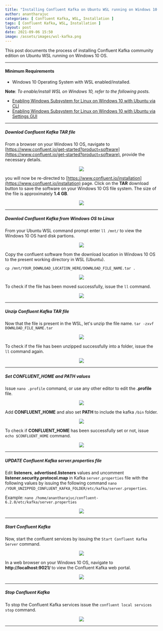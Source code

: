 ```yaml
---
title: "Installing Confluent Kafka on Ubuntu WSL running on Windows 10 OS"
author: anantharajuc
categories: [ Confluent Kafka, WSL, Installation ]
tags: [ Confluent Kafka, WSL, Installation ]
layout: post
date: 2021-09-06 15:50
image: /assets/images/wsl-kafka.png
---
```


This post documents the process of installing Confluent Kafka community edition on Ubuntu WSL running on Windows 10 OS.

---

#### Minimum Requirements

- Windows 10 Operating System with WSL enabled/installed.

**Note**: *To enable/install WSL on Windows 10, refer to the following posts.*

- [Enabling Windows Subsystem for Linux on Windows 10 with Ubuntu via CLI](https://anantharajuc.github.io/Enabling-Windows-Subsystem-for-Linux-via-CLI/)  
- [Enabling Windows Subsystem for Linux on Windows 10 with Ubuntu via Settings GUI](https://anantharajuc.github.io/Enabling-Windows-Subsystem-for-Linux-via-Settings-GUI/)  

---

##### Downlod Confluent Kafka TAR file  

From a browser on your Windows 10 OS, navigate to [https://www.confluent.io/get-started?product=software](https://www.confluent.io/get-started?product=software), provide the necessary details.  

<div style="text-align:center"><img src="{{ site.baseurl }}/assets/images/kafka-on-wsl/15.png" /></div>    

you will now be re-directed to [https://www.confluent.io/installation](https://www.confluent.io/installation) page. Click on the **TAR** download button to save the software on your Windows 10 OS file system. The size of the file is approximately **1.4 GB**.  

<div style="text-align:center"><img src="{{ site.baseurl }}/assets/images/kafka-on-wsl/16.png" /></div>    

---

##### Downlod Confluent Kafka from Windows OS to Linux  

From your Ubuntu WSL command prompt enter `ll /mnt/` to view the Windows 10 OS hard disk partions.

<div style="text-align:center"><img src="{{ site.baseurl }}/assets/images/kafka-on-wsl/17.PNG" /></div>    

Copy the confluent software from the download location in Windows 10 OS to the present working directory in WSL (Ubuntu).

`cp /mnt/YOUR_DOWNLOAD_LOCATION_HERE/DOWNLOAD_FILE_NAME.tar .`

<div style="text-align:center"><img src="{{ site.baseurl }}/assets/images/kafka-on-wsl/18.PNG" /></div>    

To check if the file has been moved successfully, issue the `ll` command.

<div style="text-align:center"><img src="{{ site.baseurl }}/assets/images/kafka-on-wsl/19.PNG" /></div>    

---

##### Unzip Confluent Kafka TAR file  

Now that the file is present in the WSL, let's unzip the file name. `tar -zxvf DOWNLOAD_FILE_NAME.tar`

<div style="text-align:center"><img src="{{ site.baseurl }}/assets/images/kafka-on-wsl/20.PNG" /></div>    

To check if the file has been unzipped successfully into a folder, issue the `ll` command again.

<div style="text-align:center"><img src="{{ site.baseurl }}/assets/images/kafka-on-wsl/21.PNG" /></div>    

---

##### Set CONFLUENT_HOME and PATH values  

Issue `nano .profile` command, or use any other editor to edit the **.profile** file.  

<div style="text-align:center"><img src="{{ site.baseurl }}/assets/images/kafka-on-wsl/22.PNG" /></div>    

Add **CONFLUENT_HOME** and also set **PATH** to include the kafka `/bin` folder. 

<div style="text-align:center"><img src="{{ site.baseurl }}/assets/images/kafka-on-wsl/23.PNG" /></div>    

To check if **CONFLUENT_HOME** has been successfully set or not, issue `echo $CONFLUENT_HOME` command.

<div style="text-align:center"><img src="{{ site.baseurl }}/assets/images/kafka-on-wsl/24.PNG" /></div>  

---

##### UPDATE Confluent Kafka server.properties file  

Edit **listeners**, **advertised.listeners** values and uncomment **listener.security.protocol.map** in Kafka `server.properties` file with the following values by issuing the following command `nano /YOUR_UNZIPPED_CONFLUENT_KAFKA_FOLDER/etc/kafka/server.properties`.

Example: `nano /home/anantharajuc/confluent-6.2.0/etc/kafka/server.properties`

<div style="text-align:center"><img src="{{ site.baseurl }}/assets/images/kafka-on-wsl/25.PNG" /></div>  

---

##### Start Confluent Kafka  

Now, start the confluent services by issuing the `Start Confluent Kafka Server` command.  

<div style="text-align:center"><img src="{{ site.baseurl }}/assets/images/kafka-on-wsl/26.PNG" /></div>    

In a web browser on your Windows 10 OS, navigate to **http://localhost:9021/** to view the Confluent Kafka web portal.

<div style="text-align:center"><img src="{{ site.baseurl }}/assets/images/kafka-on-wsl/27.PNG" /></div>    

---

##### Stop Confluent Kafka  

To stop the Confluent Kafka services issue the `confluent local services stop` command.  

<div style="text-align:center"><img src="{{ site.baseurl }}/assets/images/kafka-on-wsl/28.PNG" /></div>    

---
